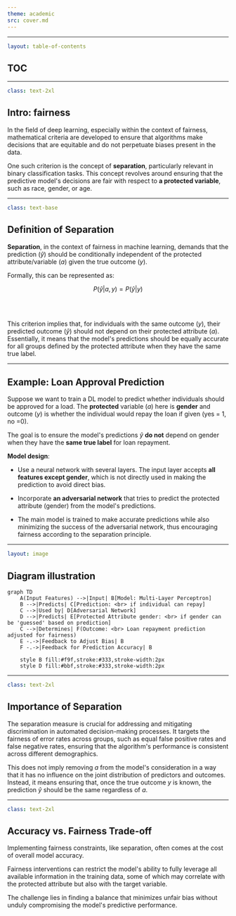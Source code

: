 ```yaml
---
theme: academic
src: cover.md
---
```


---

```yaml
layout: table-of-contents
```

## TOC

---

```yaml
class: text-2xl
```

## Intro: fairness

In the field of deep learning, especially within the context of fairness, mathematical criteria are developed to ensure that algorithms make decisions that are equitable and do not perpetuate biases present in the data.

One such criterion is the concept of **separation**, particularly relevant in binary classification tasks. This concept revolves around ensuring that the predictive model's decisions are fair with respect to **a protected variable**, such as race, gender, or age.

---

```yaml
class: text-base
```

## Definition of **Separation**

**Separation**, in the context of fairness in machine learning, demands that the prediction ($\hat{y}$) should be conditionally independent of the protected attribute/variable ($a$) given the true outcome ($y$). 

Formally, this can be represented as:

$$
P(\hat{y} | a, y) = P(\hat{y} | y)
$$

<br>
<br>

This criterion implies that, for individuals with the same outcome ($y$), their predicted outcome ($\hat{y}$) should not depend on their protected attribute ($a$).
Essentially, it means that the model's predictions should be equally accurate for all groups defined by the protected attribute when they have the same true label.

---

## Example: Loan Approval Prediction

Suppose we want to train a DL model to predict whether individuals should be approved for a load.
The **protected** variable ($a$) here is **gender** and outcome ($y$) is whether the individual would repay the loan if given (yes = 1, no =0).

The goal is to ensure the model's predictions $\hat{y}$ **do not** depend on gender when they have the **same true label** for loan repayment.

**Model design**:

* Use a neural network with several layers. The input layer accepts **all features except gender**, which is not directly used in making the prediction to avoid direct bias.

* Incorporate **an adversarial network** that tries to predict the protected attribute (gender) from the model's predictions.

* The main model is trained to make accurate predictions while also minimizing the success of the adversarial network, thus encouraging fairness according to the separation principle.

---

```yaml
layout: image
```

## Diagram illustration

```mermaid{theme: 'neutual', scale: 0.75}
graph TD
    A(Input Features) -->|Input| B[Model: Multi-Layer Perceptron]
    B -->|Predicts| C[Prediction: <br> if individual can repay]
    C -->|Used by| D[Adversarial Network]
    D -->|Predicts| E[Protected Attribute gender: <br> if gender can be 'guessed' based on prediction]
    C -->|Determines| F(Outcome: <br> Loan repayment prediction adjusted for fairness)
    E -.->|Feedback to Adjust Bias| B
    F -.->|Feedback for Prediction Accuracy| B

    style B fill:#f9f,stroke:#333,stroke-width:2px
    style D fill:#bbf,stroke:#333,stroke-width:2px
```

---

```yaml
class: text-2xl
```

## Importance of **Separation**

The separation measure is crucial for addressing and mitigating discrimination in automated decision-making processes. It targets the fairness of error rates across groups, such as equal false positive rates and false negative rates, ensuring that the algorithm's performance is consistent across different demographics.

This does not imply removing $a$ from the model's consideration in a way that it has no influence on the joint distribution of predictors and outcomes. Instead, it means ensuring that, once the true outcome $y$ is known, the prediction $\hat{y}$ should be the same regardless of $a$.

---

```yaml
class: text-2xl
```

## Accuracy vs. Fairness Trade-off

Implementing fairness constraints, like separation, often comes at the cost of overall model accuracy.

Fairness interventions can restrict the model's ability to fully leverage all available information in the training data, some of which may correlate with the protected attribute but also with the target variable.

The challenge lies in finding a balance that minimizes unfair bias without unduly compromising the model's predictive performance.
